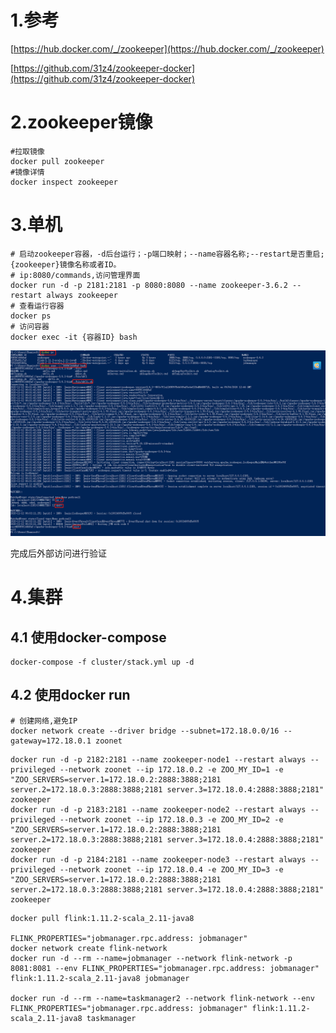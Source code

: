 # 1.参考
[https://hub.docker.com/_/zookeeper](https://hub.docker.com/_/zookeeper)

[https://github.com/31z4/zookeeper-docker](https://github.com/31z4/zookeeper-docker)

# 2.zookeeper镜像
```
#拉取镜像
docker pull zookeeper
#镜像详情
docker inspect zookeeper
```
# 3.单机

```
# 启动zookeeper容器，-d后台运行；-p端口映射；--name容器名称;--restart是否重启;{zookeeper}镜像名称或者ID。
# ip:8080/commands,访问管理界面
docker run -d -p 2181:2181 -p 8080:8080 --name zookeeper-3.6.2 --restart always zookeeper
# 查看运行容器
docker ps
# 访问容器
docker exec -it {容器ID} bash
```
![avatar](images/zookeeper-container.png)

完成后外部访问进行验证

# 4.集群
## 4.1 使用docker-compose
```
docker-compose -f cluster/stack.yml up -d
```
## 4.2 使用docker run
```
# 创建网络,避免IP
docker network create --driver bridge --subnet=172.18.0.0/16 --gateway=172.18.0.1 zoonet
```
```
docker run -d -p 2182:2181 --name zookeeper-node1 --restart always --privileged --network zoonet --ip 172.18.0.2 -e ZOO_MY_ID=1 -e "ZOO_SERVERS=server.1=172.18.0.2:2888:3888;2181 server.2=172.18.0.3:2888:3888;2181 server.3=172.18.0.4:2888:3888;2181" zookeeper
docker run -d -p 2183:2181 --name zookeeper-node2 --restart always --privileged --network zoonet --ip 172.18.0.3 -e ZOO_MY_ID=2 -e "ZOO_SERVERS=server.1=172.18.0.2:2888:3888;2181 server.2=172.18.0.3:2888:3888;2181 server.3=172.18.0.4:2888:3888;2181" zookeeper
docker run -d -p 2184:2181 --name zookeeper-node3 --restart always --privileged --network zoonet --ip 172.18.0.4 -e ZOO_MY_ID=3 -e "ZOO_SERVERS=server.1=172.18.0.2:2888:3888;2181 server.2=172.18.0.3:2888:3888;2181 server.3=172.18.0.4:2888:3888;2181" zookeeper
```

```
docker pull flink:1.11.2-scala_2.11-java8

FLINK_PROPERTIES="jobmanager.rpc.address: jobmanager"
docker network create flink-network
docker run -d --rm --name=jobmanager --network flink-network -p 8081:8081 --env FLINK_PROPERTIES="jobmanager.rpc.address: jobmanager" flink:1.11.2-scala_2.11-java8 jobmanager

docker run -d --rm --name=taskmanager2 --network flink-network --env FLINK_PROPERTIES="jobmanager.rpc.address: jobmanager" flink:1.11.2-scala_2.11-java8 taskmanager

```